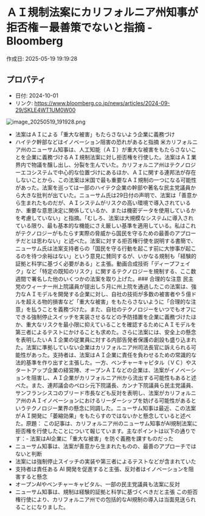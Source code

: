 # ＡＩ規制法案にカリフォルニア州知事が拒否権－最善策でないと指摘 - Bloomberg

作成日: 2025-05-19 19:19:28

## プロパティ

- 日付: 2024-10-01
- リンク: https://www.bloomberg.co.jp/news/articles/2024-09-29/SKLE4WT1UM0W00

![image_20250519_191928.png](../assets/image_20250519_191928.png)
- 法案はＡＩによる「重大な被害」もたらさないよう企業に義務づけ
- ハイテク幹部などはイノベーション阻害の恐れがあると指摘
米カリフォルニア州のニューサム知事は、人工知能（ＡＩ）が重大な被害をもたらさないことを企業に義務づけるＡＩ規制法案に対し拒否権を行使した。法案はＡＩ業界内で物議を醸し出し、分裂を生んでいた。カリフォルニア州はテクノロジーエコシステムで中心的な位置づけにあるほか、ＡＩに関する連邦法が存在しないことから、この法案は米国で最も重要なＡＩ規制の一つになる可能性があった。法案を巡っては一部のハイテク企業の幹部や著名な民主党議員から大きな批判が出ていた。ニューサム氏は29日付の声明で、法案は「善意から生まれたものだが、ＡＩシステムがリスクの高い環境で導入されているか、重要な意思決定に関係しているか、または機密データを使用しているかを考慮していない」と指摘。「むしろ、法案は大規模なシステムに導入されている限り、最も基本的な機能にさえ厳しい基準を適用している。私はこれがテクノロジーがもたらす実際の脅威から国民を守るための最善のアプローチだとは思わない」と述べた。法案に対する拒否権行使を説明する書簡で、ニューサム氏は法案支持者らの「国民を守る行動を起こす前に大惨事が起こるのを待つ余裕はない」という意見に賛同するが、いかなる規制も「経験的証拠と科学に基づく必要がある」と主張。動画合成技術「ディープフェイク」など「特定の既知のリスク」に関するテクノロジーを規制する、ここ数週間で署名した他のいくつかの法案を取り上げた。### 合理的な注意
民主党のウィーナー州上院議員が提出し５月に州上院を通過したこの法案は、強力なＡＩモデルを開発する企業に対し、自社の技術が多数の被害者や５億ドルを超える物的損害など「重大な被害」をもたらさないように「合理的な注意」を払うことを義務づけた。また、自社のテクノロジーをいつでもオフにできる強制停止スイッチを実装させるなどの予防措置を企業に義務づけたほか、重大なリスクを最小限に抑えていることを確認するためにＡＩモデルを第三者によるテストにかけることも求めた。さらに法案には、安全上の懸念を表明したいＡＩ企業の従業員に対する内部告発者保護の創設も盛り込まれた。法案に準拠していない企業はカリフォルニア州司法長官に訴えられる可能性があった。支持者は、法案はＡＩ企業に責任を負わせるための常識的な法的基準を作り出すと主張した。一方、ベンチャーキャピタル（ＶＣ）やスタートアップ企業の経営陣、オープンＡＩなどの企業は、法案がイノベーションを阻害し、ＡＩ企業がカリフォルニア州から流出する可能性もあると述べた。また、連邦議会のペロシ元下院議長、カンナ下院議員ら民主党議員、サンフランシスコのブリード市長なども反対を表明し、法案がカリフォルニア州のＡＩイノベーションにおけるリーダーシップを妨げる可能性があるというテクノロジー業界の懸念に同調した。ニューサム知事は最近、この法案がＡＩ開発に「萎縮効果」をもたらすのではないかと懸念していると述べた。原題：
この記事は、カリフォルニア州のニューサム知事がAI規制法案に拒否権を行使したことについて報じています。主なポイントは以下の通りです：- 法案はAI企業に「重大な被害」を防ぐ義務を課すものだった
- ニューサム知事は、法案が善意から生まれたものの、最善のアプローチではないと判断
- 法案には強制停止スイッチの実装や第三者によるテストなどが含まれていた
- 支持者は責任ある AI 開発を促進すると主張、反対者はイノベーションを阻害すると懸念
- オープンAIやベンチャーキャピタル、一部の民主党議員も法案に反対
- ニューサム知事は、規制は経験的証拠と科学に基づくべきだと主張
この拒否権行使により、カリフォルニア州での包括的なAI規制の導入は当面見送られることになりました。